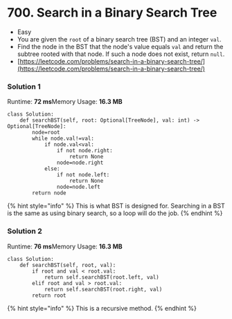# 700. Search in a Binary Search Tree

* Easy
* You are given the `root` of a binary search tree (BST) and an integer `val`.
* Find the node in the BST that the node's value equals `val` and return the subtree rooted with that node. If such a node does not exist, return `null`.
* [https://leetcode.com/problems/search-in-a-binary-search-tree/](https://leetcode.com/problems/search-in-a-binary-search-tree/)

### Solution 1

Runtime: **72 ms**Memory Usage: **16.3 MB**

```
class Solution:
    def searchBST(self, root: Optional[TreeNode], val: int) -> Optional[TreeNode]:
        node=root
        while node.val!=val:
            if node.val<val:
                if not node.right:
                    return None 
                node=node.right
            else:
                if not node.left:
                    return None
                node=node.left
        return node 
```

{% hint style="info" %}
This is what BST is designed for. Searching in a BST is the same as using binary search, so a loop will do the job.&#x20;
{% endhint %}

### Solution 2&#x20;

Runtime: **76 ms**Memory Usage: **16.3 MB**

```
class Solution:
    def searchBST(self, root, val):
        if root and val < root.val: 
            return self.searchBST(root.left, val)
        elif root and val > root.val: 
            return self.searchBST(root.right, val)
        return root
```

{% hint style="info" %}
This is a recursive method.&#x20;
{% endhint %}
